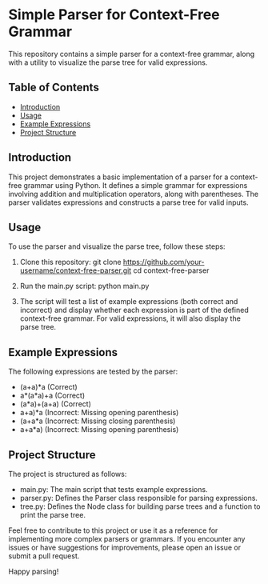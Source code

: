 # Simple Parser for Context-Free Grammar

This repository contains a simple parser for a context-free grammar, along with a utility to visualize the parse tree for valid expressions.

## Table of Contents
- [Introduction](#introduction)
- [Usage](#usage)
- [Example Expressions](#example-expressions)
- [Project Structure](#project-structure)

## Introduction

This project demonstrates a basic implementation of a parser for a context-free grammar using Python. It defines a simple grammar for expressions involving addition and multiplication operators, along with parentheses. The parser validates expressions and constructs a parse tree for valid inputs.

## Usage

To use the parser and visualize the parse tree, follow these steps:

1. Clone this repository:
   git clone https://github.com/your-username/context-free-parser.git
   cd context-free-parser

2. Run the main.py script:
   python main.py

3. The script will test a list of example expressions (both correct and incorrect) and display whether each expression is part of the defined context-free grammar. For valid expressions, it will also display the parse tree.

## Example Expressions

The following expressions are tested by the parser:

- (a+a)*a (Correct)
- a*(a*a)+a (Correct)
- (a*a)+(a+a) (Correct)
- a+a)*a (Incorrect: Missing opening parenthesis)
- (a+a*a (Incorrect: Missing closing parenthesis)
- a+a*a) (Incorrect: Missing opening parenthesis)

## Project Structure

The project is structured as follows:

- main.py: The main script that tests example expressions.
- parser.py: Defines the Parser class responsible for parsing expressions.
- tree.py: Defines the Node class for building parse trees and a function to print the parse tree.


Feel free to contribute to this project or use it as a reference for implementing more complex parsers or grammars. If you encounter any issues or have suggestions for improvements, please open an issue or submit a pull request.

Happy parsing!
